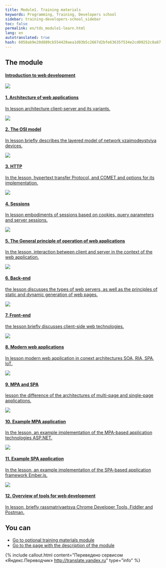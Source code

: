 ```yaml
---
title: Module1. Training materials
keywords: Programming, Training, Developers school
sidebar: training-developers-school_sidebar
toc: false
permalink: en/tds_module1-learn.html
lang: en
autotranslated: true
hash: 6058ab9e20d889cb554429aea1d03b5c2667d2bfe63635f534e2cd09252c8a87
---
```


## The module

<div class="panel-group">
<div class="panel panel-default">
<div class="panel-heading">
<h4 class="panel-title">
<a data-toggle="collapse" href="#collapse2">
Introduction to web development</a>
</h4>
</div>
<div id="collapse2" class="panel-collapse collapse in">
<div class="panel-body">
<div class="row items">
<div class="col-sm-6 col-md-4 portfolio-item">
<a href="{{ 'https://www.youtube.com/watch?v=gERnjWLUaK0&list=PLlhqsC7hBaSdSon8kbOeYWkb_sTz14Hq0' | relative_url }}" class="portfolio-link" target="_blank">
<div class="img-wrapper">
<img src="{{ "/images/pages/trainings/developers-school/module1/architecture.jpg" | relative_url}}" class="products-img">
</div>
<h4><span class="item-head">1. Architecture of web applications</span></h4>
<p>In lesson architecture client-server and its variants.</p>
</a>
</div>
<div class="col-sm-6 col-md-4 portfolio-item">
<a href="{{ 'https://www.youtube.com/watch?v=R458L8K9aIU&list=PLlhqsC7hBaSdSon8kbOeYWkb_sTz14Hq0' | relative_url }}" class="portfolio-link" target="_blank">
<div class="img-wrapper">
<img src="{{ "/images/pages/trainings/developers-school/module1/osi.jpg" | relative_url}}" class="products-img">
</div>
<h4><span class="item-head">2. The OSI model</span></h4>
<p>In lesson briefly describes the layered model of network vzaimodeystviya devices.</p>
</a>
</div>
<div class="col-sm-6 col-md-4 portfolio-item">
<a href="{{ 'https://www.youtube.com/watch?v=_xW7huwTVqU&list=PLlhqsC7hBaSdSon8kbOeYWkb_sTz14Hq0' | relative_url }}" class="portfolio-link" target="_blank">
<div class="img-wrapper">
<img src="{{ "/images/pages/trainings/developers-school/module1/http.jpg" | relative_url}}" class="products-img">
</div>
<h4><span class="item-head">3. HTTP</span></h4>
<p>In the lesson, hypertext transfer Protocol, and COMET and options for its implementation.</p>
</a>
</div>
</div>
<div class="row items">
<div class="col-sm-6 col-md-4 portfolio-item">
<a href="{{ 'https://www.youtube.com/watch?v=vEwBAsqcVB4&list=PLlhqsC7hBaSdSon8kbOeYWkb_sTz14Hq0' | relative_url }}" class="portfolio-link" target="_blank">
<div class="img-wrapper">
<img src="{{ "/images/pages/trainings/developers-school/module1/sessions.jpg" | relative_url}}" class="products-img">
</div>
<h4><span class="item-head">4. Sessions</span></h4>
<p>In lesson embodiments of sessions based on cookies, query parameters and server sessions.</p>
</a>
</div>
<div class="col-sm-6 col-md-4 portfolio-item">
<a href="{{ 'https://www.youtube.com/watch?v=j0pFteIaxJc&list=PLlhqsC7hBaSdSon8kbOeYWkb_sTz14Hq0' | relative_url }}" class="portfolio-link" target="_blank">
<div class="img-wrapper">
<img src="{{ "/images/pages/trainings/developers-school/module1/general-web.jpg" | relative_url}}" class="products-img">
</div>
<h4><span class="item-head">5. The General principle of operation of web applications</span></h4>
<p>In the lesson, interaction between client and server in the context of the web application.</p>
</a>
</div>
<div class="col-sm-6 col-md-4 portfolio-item">
<a href="{{ 'https://www.youtube.com/watch?v=amRjuBjVt8I&list=PLlhqsC7hBaSdSon8kbOeYWkb_sTz14Hq0' | relative_url }}" class="portfolio-link" target="_blank">
<div class="img-wrapper">
<img src="{{ "/images/pages/trainings/developers-school/module1/back-end.jpg" | relative_url}}" class="products-img">
</div>
<h4><span class="item-head">6. Back-end</span></h4>
<p>the lesson discusses the types of web servers, as well as the principles of static and dynamic generation of web pages.</p>
</a>
</div>
</div>
<div class="row items">
<div class="col-sm-6 col-md-4 portfolio-item">
<a href="{{ 'https://www.youtube.com/watch?v=XBpWdjx3imU&list=PLlhqsC7hBaSdSon8kbOeYWkb_sTz14Hq0' | relative_url }}" class="portfolio-link" target="_blank">
<div class="img-wrapper">
<img src="{{ "/images/pages/trainings/developers-school/module1/front-end.jpg" | relative_url}}" class="products-img">
</div>
<h4><span class="item-head">7. Front-end</span></h4>
<p>the lesson briefly discusses client-side web technologies.</p>
</a>
</div>
<div class="col-sm-6 col-md-4 portfolio-item">
<a href="{{ 'https://www.youtube.com/watch?v=jjQfRzkSHaY&list=PLlhqsC7hBaSdSon8kbOeYWkb_sTz14Hq0' | relative_url }}" class="portfolio-link" target="_blank">
<div class="img-wrapper">
<img src="{{ "/images/pages/trainings/developers-school/module1/modern-apps.jpg" | relative_url}}" class="products-img">
</div>
<h4><span class="item-head">8. Modern web applications</span></h4>
<p>In lesson modern web application in conext architectures SOA, RIA, SPA, IoT.</p>
</a>
</div>
<div class="col-sm-6 col-md-4 portfolio-item">
<a href="{{ 'https://www.youtube.com/watch?v=l00DuqUsZZs&list=PLlhqsC7hBaSdSon8kbOeYWkb_sTz14Hq0' | relative_url }}" class="portfolio-link" target="_blank">
<div class="img-wrapper">
<img src="{{ "/images/pages/trainings/developers-school/module1/mpa-spa.jpg" | relative_url}}" class="products-img">
</div>
<h4><span class="item-head">9. MPA and SPA</span></h4>
<p>lesson the difference of the architectures of multi-page and single-page applications.</p>
</a>
</div>
</div>
<div class="row items">
<div class="col-sm-6 col-md-4 portfolio-item">
<a href="{{ 'https://www.youtube.com/watch?v=SknXUhnbMHE&list=PLlhqsC7hBaSdSon8kbOeYWkb_sTz14Hq0' | relative_url }}" class="portfolio-link" target="_blank">
<div class="img-wrapper">
<img src="{{ "/images/pages/trainings/developers-school/module1/mpa.jpg" | relative_url}}" class="products-img">
</div>
<h4><span class="item-head">10. Example MPA application</span></h4>
<p>In the lesson, an example implementation of the MPA-based application technologies ASP.NET.</p>
</a>
</div>
<div class="col-sm-6 col-md-4 portfolio-item">
<a href="{{ 'https://www.youtube.com/watch?v=aWywuZbdvpU&list=PLlhqsC7hBaSdSon8kbOeYWkb_sTz14Hq0' | relative_url }}" class="portfolio-link" target="_blank">
<div class="img-wrapper">
<img src="{{ "/images/pages/trainings/developers-school/module1/spa.jpg" | relative_url}}" class="products-img">
</div>
<h4><span class="item-head">11. Example SPA application</span></h4>
<p>In the lesson, an example implementation of the SPA-based application framework Ember.js.</p>
</a>
</div>
<div class="col-sm-6 col-md-4 portfolio-item">
<a href="{{ 'https://www.youtube.com/watch?v=42ZvopKusvM&list=PLlhqsC7hBaSdSon8kbOeYWkb_sTz14Hq0' | relative_url }}" class="portfolio-link" target="_blank">
<div class="img-wrapper">
<img src="{{ "/images/pages/trainings/developers-school/module1/instruments-web.jpg" | relative_url}}" class="products-img">
</div>
<h4><span class="item-head">12. Overview of tools for web development</span></h4>
<p>In lesson, briefly rassmatrivaetsya Chrome Developer Tools, Fiddler and Postman.</p>
</a>
</div>
</div>
</div>
</div>
</div>
</div>

## You can

* [Go to optional training materials module](tds_module1-appendix.html)
* [Go to the page with the description of the module](tds_module1-about.html)



{% include callout.html content="Переведено сервисом «Яндекс.Переводчик» <http://translate.yandex.ru>" type="info" %}
